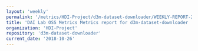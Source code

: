 ```yaml
---
layout: 'weekly'
permalink: '/metrics/HDI-Project/d3m-dataset-downloader/WEEKLY-REPORT-2018-10-26'
title: 'DAI Lab OSS Metrics Metrics report for d3m-dataset-downloader | WEEKLY-REPORT-2018-10-26'
organization: 'HDI-Project'
repository: 'd3m-dataset-downloader'
current_date: '2018-10-26'
---
```

